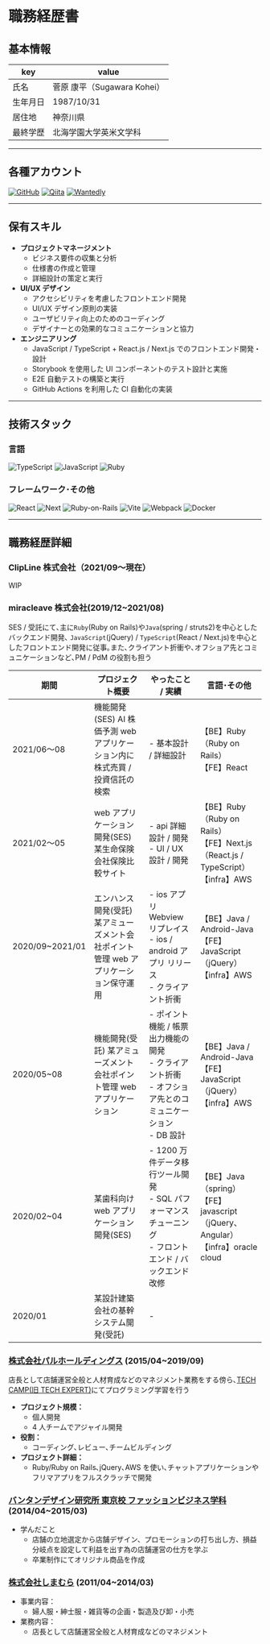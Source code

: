 # 職務経歴書

## 基本情報

| key      | value                       |
| -------- | --------------------------- |
| 氏名     | 菅原 康平（Sugawara Kohei） |
| 生年月日 | 1987/10/31                  |
| 居住地   | 神奈川県                    |
| 最終学歴 | 北海学園大学英米文学科      |

---

## 各種アカウント

<a href="https://github.com/suzy1031" target="_blank"><img alt="GitHub" src="https://img.shields.io/badge/suzy1031-%2312100E.svg?&style=flat-square&logo=Github&logoColor=white" /></a>
<a href="https://qiita.com/suzy1031" target="_blank"><img alt="Qiita" src="https://img.shields.io/badge/suzy1031-55C500.svg?&style=flat-square&logo=qiita&logoColor=white" /></a>
<a href="https://www.wantedly.com/id/kohei_sugawara_b" target="_blank"><img alt="Wantedly" src="https://img.shields.io/badge/Wantedly-21bddb.svg?&style=flat-square&logo=wantedly&logoColor=white" /></a>

---

## 保有スキル

- **プロジェクトマネージメント**
  - ビジネス要件の収集と分析
  - 仕様書の作成と管理
  - 詳細設計の策定と実行
- **UI/UX デザイン**
  - アクセシビリティを考慮したフロントエンド開発
  - UI/UX デザイン原則の実装
  - ユーザビリティ向上のためのコーディング
  - デザイナーとの効果的なコミュニケーションと協力
- **エンジニアリング**
  - JavaScript / TypeScript + React.js / Next.js でのフロントエンド開発・設計
  - Storybook を使用した UI コンポーネントのテスト設計と実施
  - E2E 自動テストの構築と実行
  - GitHub Actions を利用した CI 自動化の実装

---

## 技術スタック

### 言語

<p>
  <img alt="TypeScript" src="https://img.shields.io/badge/-TypeScript-007ACC?style=flat-square&logo=typescript&logoColor=white" />
  <img alt="JavaScript" src="https://img.shields.io/badge/-JavaScript-F7DF1E?style=flat-square&logo=JavaScript&logoColor=white" />
  <img alt="Ruby" src="https://img.shields.io/badge/-Ruby-CC342D?style=flat-square&logo=Ruby&logoColor=white" />
</p>

### フレームワーク･その他

<p>
  <img alt="React" src="https://shields.io/badge/React-black?logo=react&style=flat-square" />
  <img alt="Next" src="https://img.shields.io/badge/Next.js-000000?style=flat-square&logo=nextdotjs&logoColor=white" />
  <img alt="Ruby-on-Rails" src="https://img.shields.io/badge/-Rails-CC0000?style=flat-square&logo=Ruby-on-Rails&logoColor=white" />
  <img alt="Vite" src="https://img.shields.io/badge/-Vite-646CFF?style=flat-square&logo=Vite&logoColor=white" />
  <img alt="Webpack" src="https://img.shields.io/badge/-webpack-8dd6f9?style=flat-square&logo=webpack&logoColor=white" />
  <img alt="Docker" src="https://img.shields.io/badge/-Docker-46a2f1?style=flat-square&logo=docker&logoColor=white" />
</p>

---

## 職務経歴詳細

### ClipLine 株式会社（2021/09〜現在）

WIP

### miracleave 株式会社(2019/12~2021/08)

SES / 受託にて､主に`Ruby`(Ruby on Rails)や`Java`(spring / struts2)を中心としたバックエンド開発､ `JavaScript`(jQuery) / `TypeScript`(React / Next.js)を中心としたフロントエンド開発に従事｡また､クライアント折衝や､オフショア先とコミュニケーションなど､PM / PdM の役割も担う

| 期間            | プロジェクト概要                                                                     | やったこと / 実績                                                                                              | 言語･その他                                                                           |
| --------------- | ------------------------------------------------------------------------------------ | -------------------------------------------------------------------------------------------------------------- | ------------------------------------------------------------------------------------- |
| 2021/06〜08     | 機能開発(SES) AI 株価予測 web アプリケーション内に株式売買 / 投資信託の検索          | - 基本設計 / 詳細設計                                                                                          | 【BE】Ruby（Ruby on Rails）<br>【FE】React                                            |
| 2021/02〜05     | web アプリケーション開発(SES) 某生命保険会社保険比較サイト                           | - api 詳細設計 / 開発<br>- UI / UX 設計 / 開発                                                                 | 【BE】Ruby（Ruby on Rails）<br>【FE】Next.js（React.js / TypeScript）<br>【infra】AWS |
| 2020/09~2021/01 | エンハンス開発(受託) 某アミューズメント会社ポイント管理 web アプリケーション保守運用 | - ios アプリ Webview リプレイス<br>- ios / android アプリ リリース<br>- クライアント折衝                       | 【BE】Java / Android-Java<br>【FE】JavaScript（jQuery）<br>【infra】AWS               |
| 2020/05~08      | 機能開発(受託) 某アミューズメント会社ポイント管理 web アプリケーション               | - ポイント機能 / 帳票出力機能の開発<br>- クライアント折衝<br>- オフショア先とのコミュニケーション<br>- DB 設計 | 【BE】Java / Android-Java<br>【FE】JavaScript（jQuery）<br>【infra】AWS<br>           |
| 2020/02~04      | 某歯科向け web アプリケーション開発(SES)                                             | - 1200 万件データ移行ツール開発<br>- SQL パフォーマンスチューニング<br>- フロントエンド / バックエンド改修     | 【BE】Java（spring）<br>【FE】javascript（jQuery、Angular）<br>【infra】oracle cloud  |
| 2020/01         | 某設計建築会社の基幹システム開発(受託)                                               | -                                                                                                              |                                                                                       |

### [株式会社パルホールディングス](https://www.palgroup.holdings/#topOL) (2015/04~2019/09)

店長として店舗運営全般と人材育成などのマネジメント業務をする傍ら､[TECH CAMP(旧 TECH EXPERT)](https://tech-camp.in/expert)にてプログラミング学習を行う

- **プロジェクト規模：**
  - 個人開発
  - 4 人チームでアジャイル開発
- **役割：**
  - コーディング､レビュー､チームビルディング
- **プロジェクト詳細：**
  - Ruby/Ruby on Rails､jQuery､AWS を使い､チャットアプリケーションやフリマアプリをフルスクラッチで開発

### [バンタンデザイン研究所 東京校 ファッションビジネス学科](https://www.vantan.com/) (2014/04~2015/03)

- 学んだこと
  - 店舗の立地選定から店舗デザイン、プロモーションの打ち出し方、損益分岐点を設定して利益を出す為の店舗運営の仕方を学ぶ
  - 卒業制作にてオリジナル商品を作成

### [株式会社しまむら](https://www.shimamura.gr.jp/company/profile/) (2011/04~2014/03)

- 事業内容：
  - 婦人服・紳士服・雑貨等の企画・製造及び卸・小売
- 業務内容：
  - 店長として店舗運営全般と人材育成などのマネジメント
